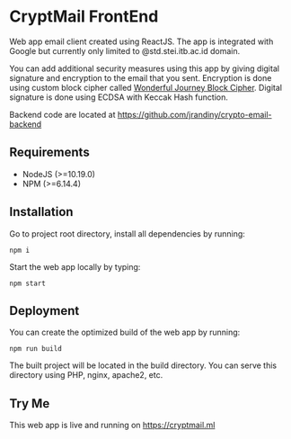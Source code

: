 # CryptMail FrontEnd
Web app email client created using ReactJS. The app is integrated with Google but currently only limited to @std.stei.itb.ac.id domain. 

You can add additional security measures using this app by giving digital signature and encryption to the email that you sent. Encryption is done using custom block cipher called <a href=https://informatika.stei.itb.ac.id/~rinaldi.munir/Kriptografi/2020-2021/Makalah-UTS/Makalah1-Kripto-015-2020.pdf>Wonderful Journey Block Cipher</a>. Digital signature is done using ECDSA with Keccak Hash function.

Backend code are located at https://github.com/jrandiny/crypto-email-backend

## Requirements
- NodeJS (>=10.19.0)
- NPM (>=6.14.4)

## Installation
Go to project root directory, install all dependencies by running:
```
npm i
```
Start the web app locally by typing:
```
npm start
```

## Deployment
You can create the optimized build of the web app by running:
```
npm run build
```
The built project will be located in the build directory. You can serve this directory using PHP, nginx, apache2, etc.

## Try Me
This web app is live and running on https://cryptmail.ml
